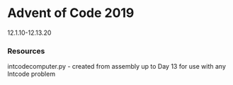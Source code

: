 # Advent of Code 2019 
12.1.10-12.13.20

### Resources
intcodecomputer.py - created from assembly up to Day 13 for use with any Intcode problem
